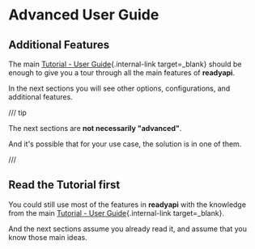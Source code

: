 # Advanced User Guide

## Additional Features

The main [Tutorial - User Guide](../tutorial/index.md){.internal-link target=_blank} should be enough to give you a tour through all the main features of **readyapi**.

In the next sections you will see other options, configurations, and additional features.

/// tip

The next sections are **not necessarily "advanced"**.

And it's possible that for your use case, the solution is in one of them.

///

## Read the Tutorial first

You could still use most of the features in **readyapi** with the knowledge from the main [Tutorial - User Guide](../tutorial/index.md){.internal-link target=_blank}.

And the next sections assume you already read it, and assume that you know those main ideas.
